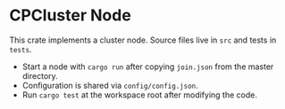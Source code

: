 # CPCluster Node

This crate implements a cluster node. Source files live in `src` and tests in `tests`.

- Start a node with `cargo run` after copying `join.json` from the master directory.
- Configuration is shared via `config/config.json`.
- Run `cargo test` at the workspace root after modifying the code.

